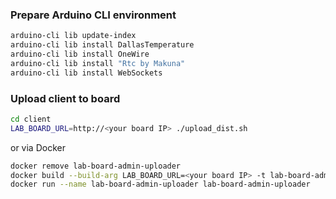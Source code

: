 ### Prepare Arduino CLI environment
```sh
arduino-cli lib update-index
arduino-cli lib install DallasTemperature
arduino-cli lib install OneWire
arduino-cli lib install "Rtc by Makuna"
arduino-cli lib install WebSockets
```
### Upload client to board
```sh
cd client
LAB_BOARD_URL=http://<your board IP> ./upload_dist.sh
```
or via Docker
```sh
docker remove lab-board-admin-uploader
docker build --build-arg LAB_BOARD_URL=<your board IP> -t lab-board-admin-uploader ./client
docker run --name lab-board-admin-uploader lab-board-admin-uploader
```
